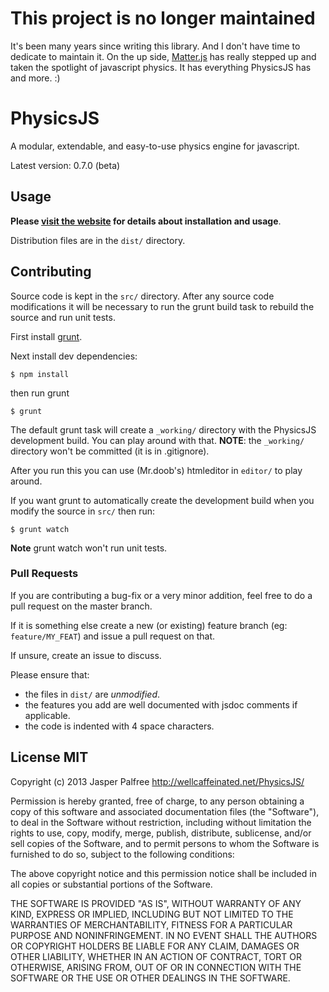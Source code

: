 # This project is no longer maintained

It's been many years since writing this library. And I don't have time to dedicate to maintain it. On the up side, [Matter.js](http://brm.io/matter-js) has really stepped up and taken the spotlight of javascript physics. It has everything PhysicsJS has and more. :)

# PhysicsJS

A modular, extendable, and easy-to-use physics engine for javascript.

Latest version: 0.7.0 (beta)

## Usage

**Please [visit the website](http://wellcaffeinated.net/PhysicsJS/) for
details about installation and usage**.

Distribution files are in the `dist/` directory.

## Contributing

Source code is kept in the `src/` directory. After any source code
modifications it will be necessary to run the grunt build task to
rebuild the source and run unit tests.

First install [grunt](http://gruntjs.com/).

Next install dev dependencies:

    $ npm install

then run grunt

    $ grunt

The default grunt task will create a `_working/` directory with the
PhysicsJS development build. You can play around with that.
**NOTE**: the `_working/` directory won't be committed
(it is in .gitignore).

After you run this you can use (Mr.doob's) htmleditor in `editor/` to play around.

If you want grunt to automatically create the development build
when you modify the source in `src/` then run:

    $ grunt watch

**Note** grunt watch won't run unit tests.

### Pull Requests

If you are contributing a bug-fix or a very minor addition, feel free to
do a pull request on the master branch.

If it is something else create a new (or existing) feature branch (eg: `feature/MY_FEAT`)
and issue a pull request on that.

If unsure, create an issue to discuss.

Please ensure that:

* the files in `dist/` are _unmodified_.
* the features you add are well documented with jsdoc comments if applicable.
* the code is indented with 4 space characters.

## License MIT

Copyright (c) 2013 Jasper Palfree http://wellcaffeinated.net/PhysicsJS/

Permission is hereby granted, free of charge, to any person obtaining
a copy of this software and associated documentation files (the
"Software"), to deal in the Software without restriction, including
without limitation the rights to use, copy, modify, merge, publish,
distribute, sublicense, and/or sell copies of the Software, and to
permit persons to whom the Software is furnished to do so, subject to
the following conditions:

The above copyright notice and this permission notice shall be
included in all copies or substantial portions of the Software.

THE SOFTWARE IS PROVIDED "AS IS", WITHOUT WARRANTY OF ANY KIND,
EXPRESS OR IMPLIED, INCLUDING BUT NOT LIMITED TO THE WARRANTIES OF
MERCHANTABILITY, FITNESS FOR A PARTICULAR PURPOSE AND
NONINFRINGEMENT. IN NO EVENT SHALL THE AUTHORS OR COPYRIGHT HOLDERS BE
LIABLE FOR ANY CLAIM, DAMAGES OR OTHER LIABILITY, WHETHER IN AN ACTION
OF CONTRACT, TORT OR OTHERWISE, ARISING FROM, OUT OF OR IN CONNECTION
WITH THE SOFTWARE OR THE USE OR OTHER DEALINGS IN THE SOFTWARE.
